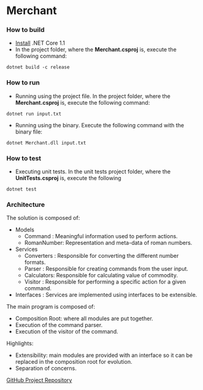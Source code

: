 # Merchant

### How to build

* [Install](https://www.microsoft.com/net/download/core#/current) .NET Core 1.1 
* In the project folder, where the **Merchant.csproj** is, execute the following command: 

```
dotnet build -c release
```
### How to run

* Running using the project file. In the project folder, where the **Merchant.csproj** is, execute the following command: 

```
dotnet run input.txt
```

* Running using the binary. Execute the following command with the binary file:

```
dotnet Merchant.dll input.txt
```
### How to test

* Executing unit tests. In the unit tests project folder, where the **UnitTests.csproj** is, execute the following

```
dotnet test
```

### Architecture

The solution is composed of:

* Models
    * Command    : Meaningful information used to perform actions.
    * RomanNumber: Representation and meta-data of roman numbers.
* Services
    * Converters : Responsible for converting the different number formats.
    * Parser     : Responsible for creating commands from the user input.
    * Calculators: Responsible for calculating value of commodity.
    * Visitor    : Responsible for performing a specific action for a given command.
* Interfaces     : Services are implemented using interfaces to be extensible.

The main program is composed of:

* Composition Root: where all modules are put together.
* Execution of the command parser.
* Execution of the visitor of the command.

Highlights:
* Extensibility: main modules are provided with an interface so it can be replaced in the composition root for evolution.
* Separation of concerns.

[GitHub Project Repository](https://github.com/mstama/Merchant)